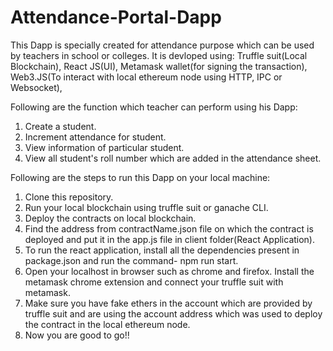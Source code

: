 # Attendance-Portal-Dapp

This Dapp is specially created for attendance purpose which can be used by teachers in school or colleges.
It is devloped using:
  Truffle suit(Local Blockchain),
  React JS(UI),
  Metamask wallet(for signing the transaction),
  Web3.JS(To interact with local ethereum node using HTTP, IPC or Websocket),

Following are the function which teacher can perform using his Dapp:
1. Create a student.
2. Increment attendance for student.
3. View information of particular student.
4. View all student's roll number which are added in the attendance sheet.

Following are the steps to run this Dapp on your local machine:

1. Clone this repository.
2. Run your local blockchain using truffle suit or ganache CLI.
3. Deploy the contracts on local blockchain.
4. Find the address from contractName.json file on which the contract is deployed and put it in the app.js file in client folder(React Application).
5. To run the react application, install all the dependencies present in package.json and run the command- npm run start.
6. Open your localhost in browser such as chrome and firefox. Install the metamask chrome extension and connect your truffle suit with metamask.
7. Make sure you have fake ethers in the account which are provided by truffle suit and are using the account address which was used to deploy the contract in the local ethereum node.
8. Now you are good to go!!
